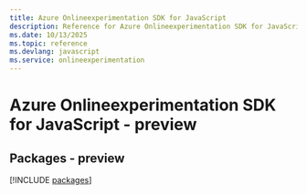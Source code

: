 ```yaml
---
title: Azure Onlineexperimentation SDK for JavaScript
description: Reference for Azure Onlineexperimentation SDK for JavaScript
ms.date: 10/13/2025
ms.topic: reference
ms.devlang: javascript
ms.service: onlineexperimentation
---
```

# Azure Onlineexperimentation SDK for JavaScript - preview
## Packages - preview
[!INCLUDE [packages](onlineexperimentation-index.md)]